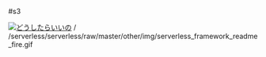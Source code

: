#s3

[![どうしたらいいの](http://tiqav.com/1HK.th.jpg)](http://tiqav.com/1HK)
/
/serverless/serverless/raw/master/other/img/serverless_framework_readme_fire.gif
